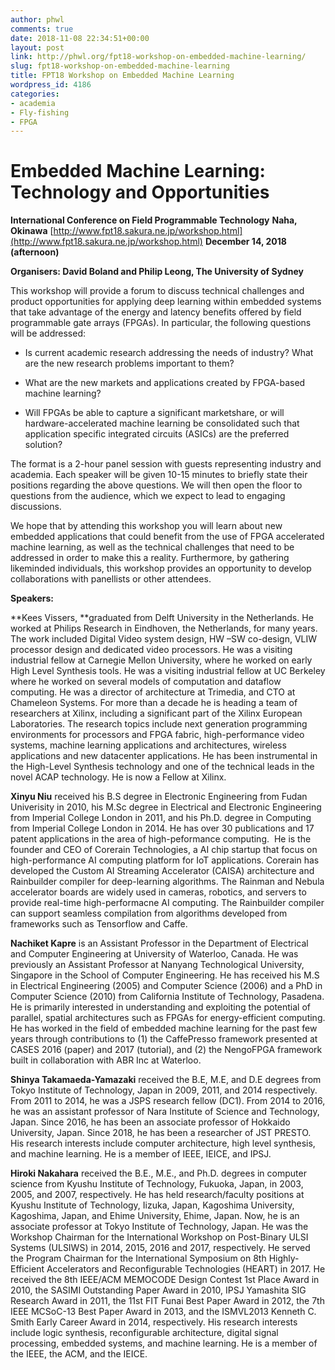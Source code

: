 ```yaml
---
author: phwl
comments: true
date: 2018-11-08 22:34:51+00:00
layout: post
link: http://phwl.org/fpt18-workshop-on-embedded-machine-learning/
slug: fpt18-workshop-on-embedded-machine-learning
title: FPT18 Workshop on Embedded Machine Learning
wordpress_id: 4186
categories:
- academia
- Fly-fishing
- FPGA
---
```


# **Embedded Machine Learning: Technology and Opportunities**

**International Conference on Field Programmable Technology**
**Naha, Okinawa** [http://www.fpt18.sakura.ne.jp/workshop.html](http://www.fpt18.sakura.ne.jp/workshop.html)
**December 14, 2018 (afternoon)**

**Organisers: David Boland and Philip Leong, The University of Sydney**


This workshop will provide a forum to discuss technical challenges and product opportunities for applying deep learning within embedded systems that take advantage of the energy and latency benefits offered by field programmable gate arrays (FPGAs). In particular, the following questions will be addressed:






 	
  * Is current academic research addressing the needs of industry? What are the new research problems important to them?

 	
  * What are the new markets and applications created by FPGA-based machine learning?

 	
  * Will FPGAs be able to capture a significant marketshare, or will hardware-accelerated machine learning be consolidated such that application specific integrated circuits (ASICs) are the preferred solution?

<strike><!-- more --></strike>

The format is a 2-hour panel session with guests representing industry and academia. Each speaker will be given 10-15 minutes to briefly state their positions regarding the above questions. We will then open the floor to questions from the audience, which we expect to lead to engaging discussions.

We hope that by attending this workshop you will learn about new embedded applications that could benefit from the use of FPGA accelerated machine learning, as well as the technical challenges that need to be addressed in order to make this a reality. Furthermore, by gathering likeminded individuals, this workshop provides an opportunity to develop collaborations with panellists or other attendees.

**Speakers:**

**Kees Vissers, **graduated from Delft University in the Netherlands. He worked at Philips Research in Eindhoven, the Netherlands, for many years. The work included Digital Video system design, HW –SW co-design, VLIW processor design and dedicated video processors. He was a visiting industrial fellow at Carnegie Mellon University, where he worked on early High Level Synthesis tools. He was a visiting industrial fellow at UC Berkeley where he worked on several models of computation and dataflow computing. He was a director of architecture at Trimedia, and CTO at Chameleon Systems. For more than a decade he is heading a team of researchers at Xilinx, including a significant part of the Xilinx European Laboratories. The research topics include next generation programming environments for processors and FPGA fabric, high-performance video systems, machine learning applications and architectures, wireless applications and new datacenter applications. He has been instrumental in the High-Level Synthesis technology and one of the technical leads in the novel ACAP technology. He is now a Fellow at Xilinx.

**Xinyu Niu** received his B.S degree in Electronic Engineering from Fudan Univerisity in 2010, his M.Sc degree in Electrical and Electronic Engineering from Imperial College London in 2011, and his Ph.D. degree in Computing from Imperial College London in 2014. He has over 30 publications and 17 patent applications in the area of high-peformance computing.  He is the founder and CEO of Corerain Technologies, a AI chip startup that focus on high-performance AI computing platform for IoT applications. Corerain has developed the Custom AI Streaming Accelerator (CAISA) architecture and Rainbuilder compiler for deep-learning algorithms. The Rainman and Nebula accelerator boards are widely used in cameras, robotics, and servers to provide real-time high-performacne AI computing. The Rainbuilder compiler can support seamless compilation from algorithms developed from frameworks such as Tensorflow and Caffe.

**Nachiket Kapre** is an Assistant Professor in the Department of Electrical and Computer Engineering at University of Waterloo, Canada. He was previously an Assistant Professor at Nanyang Technological University, Singapore in the School of Computer Engineering. He has received his M.S in Electrical Engineering (2005) and Computer Science (2006) and a PhD in Computer Science (2010) from California Institute of Technology, Pasadena. He is primarily interested in understanding and exploiting the potential of parallel, spatial architectures such as FPGAs for energy-efficient computing. He has worked in the field of embedded machine learning for the past few years through contributions to (1) the CaffePresso framework presented at CASES 2016 (paper) and 2017 (tutorial), and (2) the NengoFPGA framework built in collaboration with ABR Inc at Waterloo.

**Shinya Takamaeda-Yamazaki** received the B.E, M.E, and D.E degrees from Tokyo Institute of Technology, Japan in 2009, 2011, and 2014 respectively. From 2011 to 2014, he was a JSPS research fellow (DC1).
From 2014 to 2016, he was an assistant professor of Nara Institute of
Science and Technology, Japan. Since 2016, he has been an associate
professor of Hokkaido University, Japan. Since 2018, he has been a
researcher of JST PRESTO. His research interests include computer
architecture, high level synthesis, and machine learning. He is a member
of IEEE, IEICE, and IPSJ.

**Hiroki Nakahara** received the B.E., M.E., and Ph.D. degrees in computer
science from Kyushu Institute of Technology, Fukuoka, Japan, in 2003,
2005, and 2007, respectively. He has held research/faculty positions at
Kyushu Institute of Technology, Iizuka, Japan, Kagoshima University,
Kagoshima, Japan, and Ehime University, Ehime, Japan. Now, he is an
associate professor at Tokyo Institute of Technology, Japan. He was the
Workshop Chairman for the International Workshop on Post-Binary ULSI
Systems (ULSIWS) in 2014, 2015, 2016 and 2017, respectively. He served
the Program Chairman for the International Symposium on 8th
Highly-Efficient Accelerators and Reconfigurable Technologies (HEART) in
2017. He received the 8th IEEE/ACM MEMOCODE Design Contest 1st Place
Award in 2010, the SASIMI Outstanding Paper Award in 2010, IPSJ
Yamashita SIG Research Award in 2011, the 11st FIT Funai Best Paper
Award in 2012, the 7th IEEE MCSoC-13 Best Paper Award in 2013, and the
ISMVL2013 Kenneth C. Smith Early Career Award in 2014, respectively. His
research interests include logic synthesis, reconfigurable architecture,
digital signal processing, embedded systems, and machine learning. He is
a member of the IEEE, the ACM, and the IEICE.
